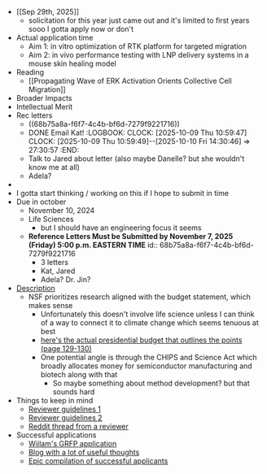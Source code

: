 - [[Sep 29th, 2025]]
	- solicitation for this year just came out and it's limited to first years sooo I gotta apply now or don't
- Actual application time
	- Aim 1: in vitro optimization of RTK platform for targeted migration
	- Aim 2: in vivo performance testing with LNP delivery systems in a mouse skin healing model
- Reading
	- [[Propagating Wave of ERK Activation Orients Collective Cell Migration]]
- Broader Impacts
- Intellectual Merit
- Rec letters
	- ((68b75a8a-f6f7-4c4b-bf6d-7279f9221716))
	- DONE Email Kat!
	  :LOGBOOK:
	  CLOCK: [2025-10-09 Thu 10:59:47]
	  CLOCK: [2025-10-09 Thu 10:59:49]--[2025-10-10 Fri 14:30:46] =>  27:30:57
	  :END:
	- Talk to Jared about letter (also maybe Danelle? but she wouldn't know me at all)
	- Adela?
-
- I gotta start thinking / working on this if I hope to submit in time
- Due in october
	- November 10, 2024
	- Life Sciences
		- but I should have an engineering focus it seems
	- **Reference Letters Must be Submitted by November 7, 2025 (Friday) 5:00 p.m. EASTERN TIME**
	  id:: 68b75a8a-f6f7-4c4b-bf6d-7279f9221716
		- 3 letters
		- Kat, Jared
		- Adela? Dr. Jin?
- [Description](https://new.nsf.gov/funding/opportunities/nsf-graduate-research-fellowship-program-grfp/nsf24-591/solicitation)
	- NSF prioritizes research aligned with the budget statement, which makes sense
		- Unfortunately this doesn't involve life science unless I can think of a way to connect it to climate change which seems tenuous at best
		- [here's the actual presidential budget that outlines the points (page 129-130)](https://www.whitehouse.gov/wp-content/uploads/2024/03/budget_fy2025.pdf)
		- One potential angle is through the CHIPS and Science Act which broadly allocates money for semiconductor manufacturing and biotech along with that
			- So maybe something about method development? but that sounds hard
- Things to keep in mind
	- [Reviewer guidelines 1](https://www.nsfgrfp.org/reviewers/review-process/)
	- [Reviewer guidelines 2](https://www.nsf.gov/bfa/dias/policy/merit_review/mrfaqs.jsp)
	- [Reddit thread from a reviewer](https://www.reddit.com/r/GradSchool/comments/ft094n/comments_from_a_grfp_reviewer/)
- Successful applications
	- [Wiilam's GRFP application](https://www.williamxie.nyc/grfp.html)
	- [Blog with a lot of useful thoughts](https://www.alexhunterlang.com/nsf-fellowship)
	- [Epic compilation of successful applicants](https://docs.google.com/spreadsheets/d/1xoezGhbtcpg3BvNdag2F5dTQM-Xl2EELUgAfG1eUg0s/edit?gid=0#gid=0)